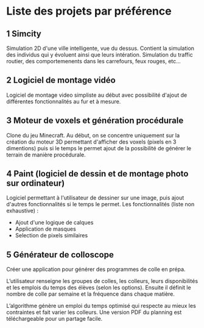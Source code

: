 # Liste des projets par préférence 

## 1 Simcity 
Simulation 2D d'une ville intelligente, vue du dessus. Contient la simulation des individus qui y évoluent ainsi que leurs intération. Simulation du traffic routier, des comportemenents dans les carrefours, feux rouges, etc...


## 2 Logiciel de montage vidéo
Logiciel de montage video simpliste au début avec possibilité d'ajout de différentes fonctionnalités au fur et à mesure.


## 3 Moteur de voxels et génération procédurale
Clone du jeu Minecraft. Au début, on se concentre uniquement sur la création du moteur 3D permettant d'afficher des voxels (pixels en 3 dimentions) puis si le temps le permet ajout de la possibilité de générer le terrain de manière procédurale.

## 4 Paint (logiciel de dessin et de montage photo sur ordinateur)
Logiciel permettant à l'utilisateur de dessiner sur une image, puis ajout d'autres fonctionnalités si le temps le permet. Les fonctionnalités (liste non exhaustive) :
* Ajout d'une logique de calques
* Application de masques
* Selection de pixels similaires


## 5 Générateur de colloscope
Créer une application pour générer des programmes de colle en prépa.
 
L’utilisateur renseigne les groupes de colles, les colleurs, leurs disponibilités et les emplois du temps des élèves (selon les options). Ensuite il définit le nombre de colle par semaine et la fréquence dans chaque matière. 

L’algorithme génère un emploi du temps optimisé qui respecte au mieux les contraintes et fait varier les colleurs. Une version PDF du planning est téléchargeable pour un partage facile.